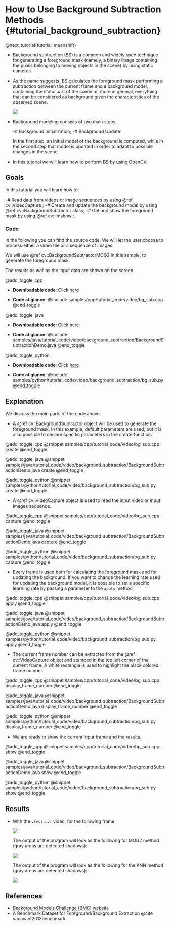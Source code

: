 How to Use Background Subtraction Methods {#tutorial_background_subtraction}
=========================================

@next_tutorial{tutorial_meanshift}

-   Background subtraction (BS) is a common and widely used technique for generating a foreground
    mask (namely, a binary image containing the pixels belonging to moving objects in the scene) by
    using static cameras.
-   As the name suggests, BS calculates the foreground mask performing a subtraction between the
    current frame and a background model, containing the static part of the scene or, more in
    general, everything that can be considered as background given the characteristics of the
    observed scene.

    ![](images/Background_Subtraction_Tutorial_Scheme.png)

-   Background modeling consists of two main steps:

    -#  Background Initialization;
    -#  Background Update.

    In the first step, an initial model of the background is computed, while in the second step that
    model is updated in order to adapt to possible changes in the scene.

-   In this tutorial we will learn how to perform BS by using OpenCV.

Goals
-----

In this tutorial you will learn how to:

-#  Read data from videos or image sequences by using @ref cv::VideoCapture ;
-#  Create and update the background model by using @ref cv::BackgroundSubtractor class;
-#  Get and show the foreground mask by using @ref cv::imshow ;

### Code

In the following you can find the source code. We will let the user choose to process either a video
file or a sequence of images.

We will use @ref cv::BackgroundSubtractorMOG2 in this sample, to generate the foreground mask.

The results as well as the input data are shown on the screen.

@add_toggle_cpp
-   **Downloadable code**: Click
    [here](https://github.com/opencv/opencv/tree/3.4/samples/cpp/tutorial_code/video/bg_sub.cpp)

-   **Code at glance:**
    @include samples/cpp/tutorial_code/video/bg_sub.cpp
@end_toggle

@add_toggle_java
-   **Downloadable code**: Click
    [here](https://github.com/opencv/opencv/tree/3.4/samples/java/tutorial_code/video/background_subtraction/BackgroundSubtractionDemo.java)

-   **Code at glance:**
    @include samples/java/tutorial_code/video/background_subtraction/BackgroundSubtractionDemo.java
@end_toggle

@add_toggle_python
-   **Downloadable code**: Click
    [here](https://github.com/opencv/opencv/tree/3.4/samples/python/tutorial_code/video/background_subtraction/bg_sub.py)

-   **Code at glance:**
    @include samples/python/tutorial_code/video/background_subtraction/bg_sub.py
@end_toggle

Explanation
-----------

We discuss the main parts of the code above:

-   A @ref cv::BackgroundSubtractor object will be used to generate the foreground mask. In this
    example, default parameters are used, but it is also possible to declare specific parameters in
    the create function.

@add_toggle_cpp
@snippet samples/cpp/tutorial_code/video/bg_sub.cpp create
@end_toggle

@add_toggle_java
@snippet samples/java/tutorial_code/video/background_subtraction/BackgroundSubtractionDemo.java create
@end_toggle

@add_toggle_python
@snippet samples/python/tutorial_code/video/background_subtraction/bg_sub.py create
@end_toggle

-   A @ref cv::VideoCapture object is used to read the input video or input images sequence.

@add_toggle_cpp
@snippet samples/cpp/tutorial_code/video/bg_sub.cpp capture
@end_toggle

@add_toggle_java
@snippet samples/java/tutorial_code/video/background_subtraction/BackgroundSubtractionDemo.java capture
@end_toggle

@add_toggle_python
@snippet samples/python/tutorial_code/video/background_subtraction/bg_sub.py capture
@end_toggle

-   Every frame is used both for calculating the foreground mask and for updating the background. If
    you want to change the learning rate used for updating the background model, it is possible to
    set a specific learning rate by passing a parameter to the `apply` method.

@add_toggle_cpp
@snippet samples/cpp/tutorial_code/video/bg_sub.cpp apply
@end_toggle

@add_toggle_java
@snippet samples/java/tutorial_code/video/background_subtraction/BackgroundSubtractionDemo.java apply
@end_toggle

@add_toggle_python
@snippet samples/python/tutorial_code/video/background_subtraction/bg_sub.py apply
@end_toggle

-   The current frame number can be extracted from the @ref cv::VideoCapture object and stamped in
    the top left corner of the current frame. A white rectangle is used to highlight the black
    colored frame number.

@add_toggle_cpp
@snippet samples/cpp/tutorial_code/video/bg_sub.cpp display_frame_number
@end_toggle

@add_toggle_java
@snippet samples/java/tutorial_code/video/background_subtraction/BackgroundSubtractionDemo.java display_frame_number
@end_toggle

@add_toggle_python
@snippet samples/python/tutorial_code/video/background_subtraction/bg_sub.py display_frame_number
@end_toggle

-   We are ready to show the current input frame and the results.

@add_toggle_cpp
@snippet samples/cpp/tutorial_code/video/bg_sub.cpp show
@end_toggle

@add_toggle_java
@snippet samples/java/tutorial_code/video/background_subtraction/BackgroundSubtractionDemo.java show
@end_toggle

@add_toggle_python
@snippet samples/python/tutorial_code/video/background_subtraction/bg_sub.py show
@end_toggle

Results
-------

-   With the `vtest.avi` video, for the following frame:

    ![](images/Background_Subtraction_Tutorial_frame.jpg)

    The output of the program will look as the following for MOG2 method (gray areas are detected shadows):

    ![](images/Background_Subtraction_Tutorial_result_MOG2.jpg)

    The output of the program will look as the following for the KNN method (gray areas are detected shadows):

    ![](images/Background_Subtraction_Tutorial_result_KNN.jpg)

References
----------

-   [Background Models Challenge (BMC) website](https://web.archive.org/web/20140418093037/http://bmc.univ-bpclermont.fr/)
-   A Benchmark Dataset for Foreground/Background Extraction @cite vacavant2013benchmark
